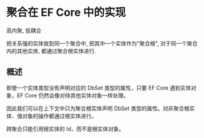 # 聚合在 EF Core 中的实现

高内聚, 低耦合

把关系强的实体放到同一个聚合中, 把其中一个实体作为"聚合根", 对于同一个聚合内的其他实体, 都通过聚合根实体进行.

## 概述

即使一个实体类型没有声明对应的 DbSet 类型的属性，只要 EF Core 遇到实体对象，EF Core 仍然会像对待其他实体对象一样处理。

因此我们可以在上下文中只为聚合根实体声明 DbSet 类型的属性。对非聚合根实体、值对象的操作都通过根实体进行。

跨聚合只能引用根实体的 Id，而不是根实体对象。
